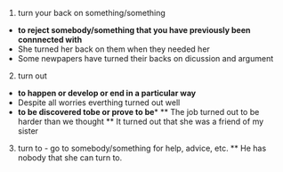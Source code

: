 1. turn your back on something/something
  * **to reject somebody/something that you have previously been connnected with**
  * She turned her back on them when they needed her
  * Some newpapers have turned their backs on dicussion and argument
2. turn out 
  * **to happen or develop or end in a particular way**
  * Despite all worries everthing turned out well
  * **to be discovered tobe or prove to be***
  ** The job turned out to be harder than we thought
  ** It turned out that she was a friend of my sister
3. turn to - go to somebody/something for help, advice, etc.
  ** He has nobody that she can turn to.
  
  
